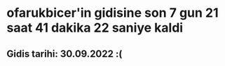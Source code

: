 # ofarukbicer'in gidisine son 7 gun 21 saat 41 dakika 22 saniye kaldi

## Gidis tarihi: 30.09.2022 :(